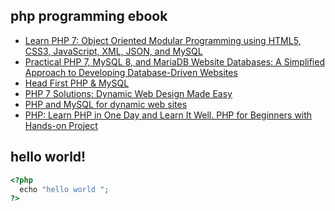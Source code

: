 ## php programming ebook

- [Learn PHP 7: Object Oriented Modular Programming using HTML5, CSS3, JavaScript, XML, JSON, and MySQL](https://b-ok.asia/dl/2646468/07b22e)
- [Practical PHP 7, MySQL 8, and MariaDB Website Databases: A Simplified Approach to Developing Database-Driven Websites](https://b-ok.asia/dl/3659768/184ab9)
- [Head First PHP & MySQL](https://b-ok.asia/dl/755169/b58aa1)
- [PHP 7 Solutions: Dynamic Web Design Made Easy](https://b-ok.asia/dl/5242220/2d5bb7)
- [PHP and MySQL for dynamic web sites](https://b-ok.asia/dl/3427841/e143d9)
- [PHP: Learn PHP in One Day and Learn It Well. PHP for Beginners with Hands-on Project](https://b-ok.asia/dl/5578763/e1ddda)

## hello world!
```php
<?php
  echo "hello world ";
?>
```
